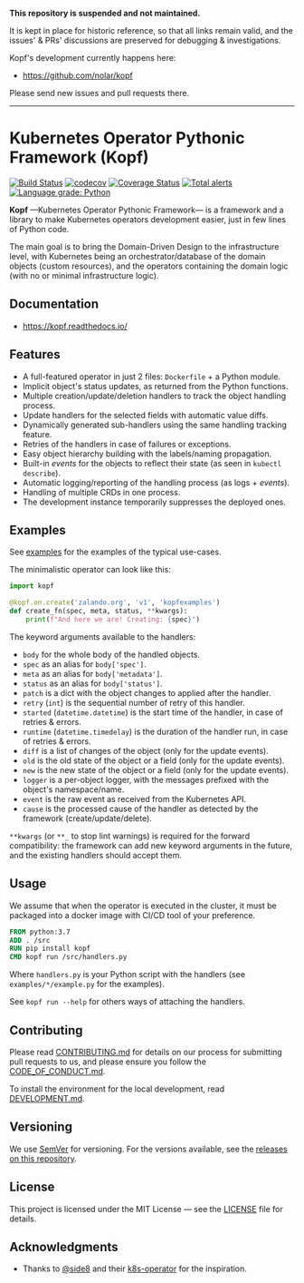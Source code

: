 **This repository is suspended and not maintained.**

It is kept in place for historic reference, so that all links remain valid,
and the issues' & PRs' discussions are preserved for debugging & investigations.

Kopf's development currently happens here:

* https://github.com/nolar/kopf

Please send new issues and pull requests there.

---

# Kubernetes Operator Pythonic Framework (Kopf)

[![Build Status](https://travis-ci.org/zalando-incubator/kopf.svg?branch=master)](https://travis-ci.org/zalando-incubator/kopf)
[![codecov](https://codecov.io/gh/zalando-incubator/kopf/branch/master/graph/badge.svg)](https://codecov.io/gh/zalando-incubator/kopf)
[![Coverage Status](https://coveralls.io/repos/github/zalando-incubator/kopf/badge.svg?branch=master)](https://coveralls.io/github/zalando-incubator/kopf?branch=master)
[![Total alerts](https://img.shields.io/lgtm/alerts/g/zalando-incubator/kopf.svg?logo=lgtm&logoWidth=18)](https://lgtm.com/projects/g/zalando-incubator/kopf/alerts/)
[![Language grade: Python](https://img.shields.io/lgtm/grade/python/g/zalando-incubator/kopf.svg?logo=lgtm&logoWidth=18)](https://lgtm.com/projects/g/zalando-incubator/kopf/context:python)

**Kopf** —Kubernetes Operator Pythonic Framework— is a framework and a library
to make Kubernetes operators development easier, just in few lines of Python code. 

The main goal is to bring the Domain-Driven Design to the infrastructure level,
with Kubernetes being an orchestrator/database of the domain objects (custom resources),
and the operators containing the domain logic (with no or minimal infrastructure logic).


## Documentation

* https://kopf.readthedocs.io/


## Features

* A full-featured operator in just 2 files: `Dockerfile` + a Python module.
* Implicit object's status updates, as returned from the Python functions.
* Multiple creation/update/deletion handlers to track the object handling process.
* Update handlers for the selected fields with automatic value diffs.
* Dynamically generated sub-handlers using the same handling tracking feature.
* Retries of the handlers in case of failures or exceptions.
* Easy object hierarchy building with the labels/naming propagation.
* Built-in _events_ for the objects to reflect their state (as seen in `kubectl describe`).
* Automatic logging/reporting of the handling process (as logs + _events_).
* Handling of multiple CRDs in one process.
* The development instance temporarily suppresses the deployed ones.


## Examples

See [examples](https://github.com/zalando-incubator/kopf/tree/master/examples)
for the examples of the typical use-cases.

The minimalistic operator can look like this:

```python
import kopf

@kopf.on.create('zalando.org', 'v1', 'kopfexamples')
def create_fn(spec, meta, status, **kwargs):
    print(f"And here we are! Creating: {spec}")
```

The keyword arguments available to the handlers:

* `body` for the whole body of the handled objects.
* `spec` as an alias for `body['spec']`.
* `meta` as an alias for `body['metadata']`.
* `status` as an alias for `body['status']`.
* `patch` is a dict with the object changes to applied after the handler.
* `retry` (`int`) is the sequential number of retry of this handler.
* `started` (`datetime.datetime`) is the start time of the handler, in case of retries & errors.
* `runtime` (`datetime.timedelay`) is the duration of the handler run, in case of retries & errors.
* `diff` is a list of changes of the object (only for the update events).
* `old` is the old state of the object or a field (only for the update events).
* `new` is the new state of the object or a field (only for the update events).
* `logger` is a per-object logger, with the messages prefixed with the object's namespace/name.
* `event` is the raw event as received from the Kubernetes API.
* `cause` is the processed cause of the handler as detected by the framework (create/update/delete).

`**kwargs` (or `**_` to stop lint warnings) is required for the forward
compatibility: the framework can add new keyword arguments in the future,
and the existing handlers should accept them.


## Usage

We assume that when the operator is executed in the cluster, it must be packaged
into a docker image with CI/CD tool of your preference.

```dockerfile
FROM python:3.7
ADD . /src
RUN pip install kopf
CMD kopf run /src/handlers.py
```

Where `handlers.py` is your Python script with the handlers
(see `examples/*/example.py` for the examples).

See `kopf run --help` for others ways of attaching the handlers.


## Contributing

Please read [CONTRIBUTING.md](https://github.com/zalando-incubator/kopf/blob/master/CONTRIBUTING.md)
for details on our process for submitting pull requests to us, and please ensure
you follow the [CODE_OF_CONDUCT.md](https://github.com/zalando-incubator/kopf/blob/master/CODE_OF_CONDUCT.md).

To install the environment for the local development,
read [DEVELOPMENT.md](https://github.com/zalando-incubator/kopf/blob/master/DEVELOPMENT.md).


## Versioning

We use [SemVer](http://semver.org/) for versioning. For the versions available,
see the [releases on this repository](https://github.com/zalando-incubator/kopf/releases). 


## License

This project is licensed under the MIT License —
see the [LICENSE](https://github.com/zalando-incubator/kopf/blob/master/LICENSE) file for details.


## Acknowledgments

* Thanks to [@side8](https://github.com/side8) and their [k8s-operator](https://github.com/side8/k8s-operator)
  for the inspiration.
